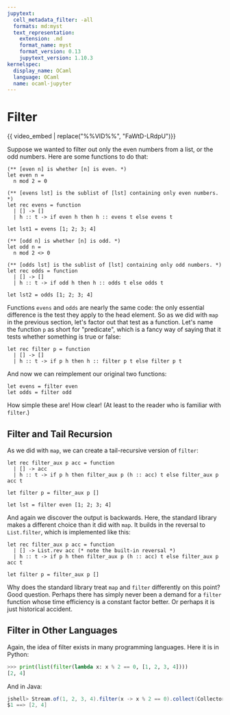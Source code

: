 ```yaml
---
jupytext:
  cell_metadata_filter: -all
  formats: md:myst
  text_representation:
    extension: .md
    format_name: myst
    format_version: 0.13
    jupytext_version: 1.10.3
kernelspec:
  display_name: OCaml
  language: OCaml
  name: ocaml-jupyter
---
```


# Filter

{{ video_embed | replace("%%VID%%", "FaWtD-LRdpU")}}

Suppose we wanted to filter out only the even numbers from a list, or the odd
numbers.  Here are some functions to do that:

```{code-cell} ocaml
(** [even n] is whether [n] is even. *)
let even n =
  n mod 2 = 0

(** [evens lst] is the sublist of [lst] containing only even numbers. *)
let rec evens = function
  | [] -> []
  | h :: t -> if even h then h :: evens t else evens t

let lst1 = evens [1; 2; 3; 4]
```

```{code-cell} ocaml
(** [odd n] is whether [n] is odd. *)
let odd n =
  n mod 2 <> 0

(** [odds lst] is the sublist of [lst] containing only odd numbers. *)
let rec odds = function
  | [] -> []
  | h :: t -> if odd h then h :: odds t else odds t

let lst2 = odds [1; 2; 3; 4]
```

Functions `evens` and `odds` are nearly the same code: the only essential
difference is the test they apply to the head element. So as we did with `map`
in the previous section, let's factor out that test as a function. Let's name
the function `p` as short for "predicate", which is a fancy way of saying
that it tests whether something is true or false:

```{code-cell} ocaml
let rec filter p = function
  | [] -> []
  | h :: t -> if p h then h :: filter p t else filter p t
```

And now we can reimplement our original two functions:

```{code-cell} ocaml
let evens = filter even
let odds = filter odd
```

How simple these are! How clear! (At least to the reader who is familiar with
`filter`.)

## Filter and Tail Recursion

As we did with `map`, we can create a tail-recursive version of `filter`:

```{code-cell} ocaml
let rec filter_aux p acc = function
  | [] -> acc
  | h :: t -> if p h then filter_aux p (h :: acc) t else filter_aux p acc t

let filter p = filter_aux p []

let lst = filter even [1; 2; 3; 4]
```

And again we discover the output is backwards. Here, the standard library makes
a different choice than it did with `map`. It builds in the reversal to
`List.filter`, which is implemented like this:

```{code-cell} ocaml
let rec filter_aux p acc = function
  | [] -> List.rev acc (* note the built-in reversal *)
  | h :: t -> if p h then filter_aux p (h :: acc) t else filter_aux p acc t

let filter p = filter_aux p []
```

Why does the standard library treat `map` and `filter` differently on this
point? Good question. Perhaps there has simply never been a demand for a
`filter` function whose time efficiency is a constant factor better. Or perhaps
it is just historical accident.

## Filter in Other Languages

Again, the idea of filter exists in many programming languages. Here it is in
Python:
```python
>>> print(list(filter(lambda x: x % 2 == 0, [1, 2, 3, 4])))
[2, 4]
```
And in Java:
```java
jshell> Stream.of(1, 2, 3, 4).filter(x -> x % 2 == 0).collect(Collectors.toList())
$1 ==> [2, 4]
```

